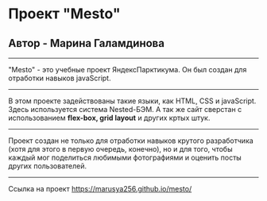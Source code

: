 # Проект "Mesto"
## Автор - Марина Галамдинова
___
"Mesto" - это учебные проект ЯндексПарктикума. Он был создан для отработки навыков javaScript.    
___
В этом проекте задействованы такие языки, как HTML, CSS и javaScript.
Здесь используется система Nested-БЭМ. А так же сайт сверстан с использованием __flex-box, grid layout__ и других кртых штук.    
___
Проект создан не только для отработки навыков крутого разработчика (хотя для этого в первую очередь, конечно), но и для того, чтобы каждый мог поделиться любимыми фотографиями и оценить посты других пользователей.
___
Ссылка на проект https://marusya256.github.io/mesto/ 
